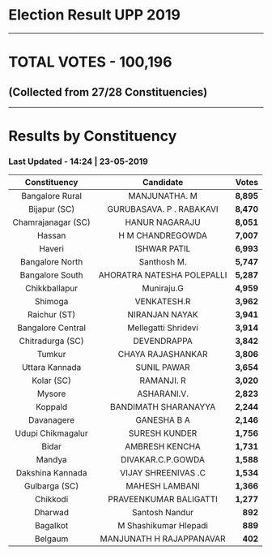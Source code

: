 # Election Result UPP 2019

---
# TOTAL VOTES - 100,196 
## (Collected from 27/28 Constituencies) 


---
# Results by Constituency 

### Last Updated - 14:24 | 23-05-2019 


|   Constituency   |        Candidate         |  Votes  |
|:----------------:|:------------------------:|--------:|
| Bangalore Rural  |      MANJUNATHA. M       |**8,895**|
|   Bijapur (SC)   | GURUBASAVA. P . RABAKAVI |**8,470**|
|Chamrajanagar (SC)|      HANUR NAGARAJU      |**8,051**|
|      Hassan      |     H M CHANDREGOWDA     |**7,007**|
|      Haveri      |       ISHWAR PATIL       |**6,993**|
| Bangalore North  |       Santhosh M.        |**5,747**|
| Bangalore South  |AHORATRA NATESHA POLEPALLI|**5,287**|
|  Chikkballapur   |        Muniraju.G        |**4,959**|
|     Shimoga      |       VENKATESH.R        |**3,962**|
|   Raichur (ST)   |      NIRANJAN NAYAK      |**3,941**|
|Bangalore Central |   Mellegatti Shridevi    |**3,914**|
| Chitradurga (SC) |       DEVENDRAPPA        |**3,842**|
|      Tumkur      |    CHAYA RAJASHANKAR     |**3,806**|
|  Uttara Kannada  |       SUNIL PAWAR        |**3,654**|
|    Kolar (SC)    |        RAMANJI. R        |**3,020**|
|      Mysore      |       ASHARANI.V.        |**2,823**|
|     Koppald      |   BANDIMATH SHARANAYYA   |**2,244**|
|    Davanagere    |       GANESHA B A        |**2,146**|
|Udupi Chikmagalur |      SURESH KUNDER       |**1,756**|
|      Bidar       |      AMBRESH KENCHA      |**1,731**|
|      Mandya      |    DIVAKAR.C.P.GOWDA     |**1,588**|
| Dakshina Kannada |   VIJAY SHREENIVAS .C    |**1,534**|
|  Gulbarga (SC)   |      MAHESH LAMBANI      |**1,366**|
|     Chikkodi     |  PRAVEENKUMAR BALIGATTI  |**1,277**|
|     Dharwad      |      Santosh Nandur      |  **892**|
|     Bagalkot     |  M Shashikumar Hlepadi   |  **889**|
|     Belgaum      | MANJUNATH H RAJAPPANAVAR |  **402**|


<script async src='https://www.googletagmanager.com/gtag/js?id=UA-138371535-2'></script><script>window.dataLayer = window.dataLayer || [];function gtag(){dataLayer.push(arguments);}gtag('js', new Date());gtag('config', 'UA-138371535-2');</script>